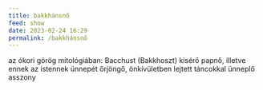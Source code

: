 ```yaml
---
title: bakkhánsnő
feed: show
date: 2023-02-24 16:29
permalink: /bakkhánsnő
---
```


az ókori görög mitológiában: Bacchust (Bakkhoszt) kisérő papnő, illetve ennek az istennek ünnepét őrjöngő, önkívületben lejtett táncokkal ünneplő asszony